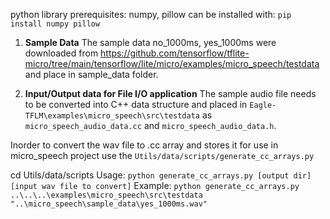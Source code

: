 python library prerequisites: numpy, pillow
can be installed with: `pip install numpy pillow`

1. **Sample Data**
The sample data no_1000ms, yes_1000ms were downloaded from https://github.com/tensorflow/tflite-micro/tree/main/tensorflow/lite/micro/examples/micro_speech/testdata and place in sample_data folder.

2. **Input/Output data for File I/O application**
The sample audio file needs to be converted into C++ data structure and placed in `Eagle-TFLM\examples\micro_speech\src\testdata` as `micro_speech_audio_data.cc` and `micro_speech_audio_data.h`.

Inorder to convert the wav file to .cc array and stores it for use in micro_speech project use the `Utils/data/scripts/generate_cc_arrays.py`

cd Utils/data/scripts
Usage: `python generate_cc_arrays.py [output dir] [input wav file to convert]`
Example: `python generate_cc_arrays.py ..\..\..\examples\micro_speech\src\testdata "..\micro_speech\sample_data\yes_1000ms.wav"`

